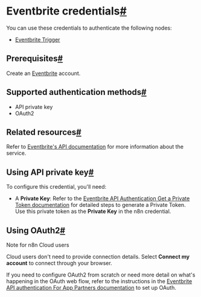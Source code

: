 [](https://github.com/n8n-io/n8n-docs/edit/main/docs/integrations/builtin/credentials/eventbrite.md "Edit this page")

# Eventbrite credentials[#](#eventbrite-credentials "Permanent link")

You can use these credentials to authenticate the following nodes:

*   [Eventbrite Trigger](../../trigger-nodes/n8n-nodes-base.eventbritetrigger/)

## Prerequisites[#](#prerequisites "Permanent link")

Create an [Eventbrite](https://www.eventbrite.com/) account.

## Supported authentication methods[#](#supported-authentication-methods "Permanent link")

*   API private key
*   OAuth2

## Related resources[#](#related-resources "Permanent link")

Refer to [Eventbrite's API documentation](https://www.eventbrite.com/platform/api) for more information about the service.

## Using API private key[#](#using-api-private-key "Permanent link")

To configure this credential, you'll need:

*   A **Private Key**: Refer to the [Eventbrite API Authentication Get a Private Token documentation](https://www.eventbrite.com/platform/api#/introduction/authentication/1.-get-a-private-token) for detailed steps to generate a Private Token. Use this private token as the **Private Key** in the n8n credential.

## Using OAuth2[#](#using-oauth2 "Permanent link")

Note for n8n Cloud users

Cloud users don't need to provide connection details. Select **Connect my account** to connect through your browser.

If you need to configure OAuth2 from scratch or need more detail on what's happening in the OAuth web flow, refer to the instructions in the [Eventbrite API authentication For App Partners documentation](https://www.eventbrite.com/platform/api#/introduction/authentication/2.-\(for-app-partners\)-authorize-your-users) to set up OAuth.